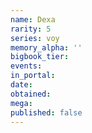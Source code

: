 ```yaml
---
name: Dexa
rarity: 5
series: voy
memory_alpha: ''
bigbook_tier:
events:
in_portal:
date:
obtained:
mega:
published: false
---
```


